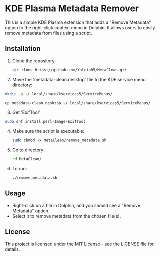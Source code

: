 # KDE Plasma Metadata Remover

This is a simple KDE Plasma extension that adds a "Remove Metadata" option to the right-click context menu in Dolphin. It allows users to easily remove metadata from files using a script.

## Installation

1. Clone the repository:
   ```bash
   git clone https://github.com/Yalcin05/MetaClean.git
   ```

2. Move the 'metadata-clean.desktop' file to the KDE service menu directory:
 ```bash
mkdir -p ~/.local/share/kservices5/ServiceMenus/
```

 ```bash
cp metadata-clean.desktop ~/.local/share/kservices5/ServiceMenus/
```
3. Get 'ExifTool'
```bash
sudo dnf install perl-Image-ExifTool
 ```

4. Make sure the script is executable:
   ```bash
   sudo chmod +x MetaClean/remove_metadata.sh
   ```
5. Go to directory:
    ```bash
   cd MetaClean/
   ```
   
6. To run:
   ```bash
   ./remove_metadata.sh
   ```

## Usage

- Right-click on a file in Dolphin, and you should see a "Remove Metadata" option.
- Select it to remove metadata from the chosen file(s).

## License

This project is licensed under the MIT License - see the [LICENSE](LICENSE) file for details.

